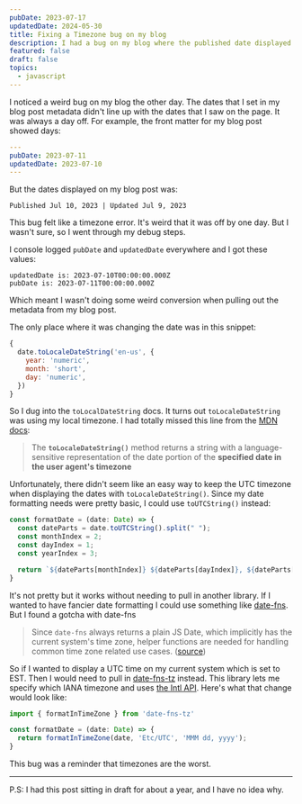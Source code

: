 ```yaml
---
pubDate: 2023-07-17
updatedDate: 2024-05-30
title: Fixing a Timezone bug on my blog
description: I had a bug on my blog where the published date displayed was different then the published date I added in my markdown. It came down to a timezone issue!
featured: false
draft: false
topics:
  - javascript
---
```


I noticed a weird bug on my blog the other day. The dates that I set in my blog post metadata didn't line up with the dates that I saw on the page. It was always a day off. For example, the front matter for my blog post showed days:

```yaml
---
pubDate: 2023-07-11
updatedDate: 2023-07-10
---
```

But the dates displayed on my blog post was:

```
Published Jul 10, 2023 | Updated Jul 9, 2023
```

This bug felt like a timezone error. It's weird that it was off by one day. But I wasn't sure, so I went through my debug steps.

I console logged `pubDate` and `updatedDate` everywhere and I got these values:

```
updatedDate is: 2023-07-10T00:00:00.000Z
pubDate is: 2023-07-11T00:00:00.000Z
```

Which meant I wasn't doing some weird conversion when pulling out the metadata from my blog post.

The only place where it was changing the date was in this snippet:

```javascript
{
  date.toLocaleDateString('en-us', {
    year: 'numeric',
    month: 'short',
    day: 'numeric',
  })
}
```

So I dug into the `toLocalDateString` docs. It turns out `toLocaleDateString` was using my local timezone. I had totally missed this line from the [MDN docs](https://developer.mozilla.org/en-US/docs/Web/JavaScript/Reference/Global_Objects/Date/toLocaleDateString):

> The **`toLocaleDateString()`** method returns a string with a language-sensitive representation of the date portion of the **specified date in the user agent's timezone**

Unfortunately, there didn't seem like an easy way to keep the UTC timezone when displaying the dates with `toLocaleDateString()`. Since my date formatting needs were pretty basic, I could use `toUTCString()` instead:

```javascript
const formatDate = (date: Date) => {
  const dateParts = date.toUTCString().split(" ");
  const monthIndex = 2;
  const dayIndex = 1;
  const yearIndex = 3;

  return `${dateParts[monthIndex]} ${dateParts[dayIndex]}, ${dateParts[yearIndex]}`
}
```

It's not pretty but it works without needing to pull in another library. If I wanted to have fancier date formatting I could use something like [date-fns](https://date-fns.org/). But I found a gotcha with date-fns

> Since `date-fns` always returns a plain JS Date, which implicitly has the current system's time zone, helper functions are needed for handling common time zone related use cases. ([source](https://date-fns.org/v2.30.0/docs/Time-Zones))

So if I wanted to display a UTC time on my current system which is set to EST. Then I would need to pull in [date-fns-tz](https://github.com/marnusw/date-fns-tz) instead. This library lets me specify which IANA timezone and uses [the Intl API](https://developer.mozilla.org/en-US/docs/Web/JavaScript/Reference/Global_Objects/Intl). Here's what that change would look like:

```javascript
import { formatInTimeZone } from 'date-fns-tz'

const formatDate = (date: Date) => {
  return formatInTimeZone(date, 'Etc/UTC', 'MMM dd, yyyy');
}
```

This bug was a reminder that timezones are the worst.

---

P.S: I had this post sitting in draft for about a year, and I have no idea why.